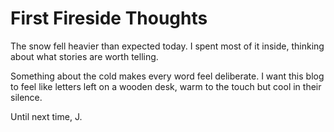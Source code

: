 
# First Fireside Thoughts

The snow fell heavier than expected today. I spent most of it inside, thinking about what stories are worth telling.

Something about the cold makes every word feel deliberate. I want this blog to feel like letters left on a wooden desk, warm to the touch but cool in their silence.

Until next time,
J.
